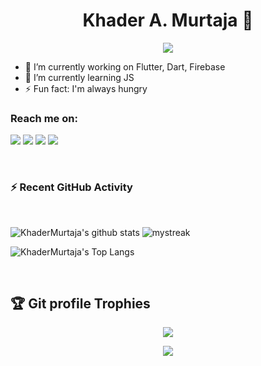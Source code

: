 <h1 align="center">Khader A. Murtaja 👋</h1>
<p align="center">
  <a href="https://github.com/DenverCoder1/readme-typing-svg"><img src="https://readme-typing-svg.herokuapp.com?lines=Software+Engineer+-+Flutter+Developer;&center=true&width=500&height=50"></a>
</p>

- 🔭 I’m currently working on Flutter, Dart, Firebase
- 🌱 I’m currently learning JS
- ⚡ Fun fact: I'm always hungry


### Reach me on:

<p>
<a href="https://github.com/KhaderMurtaja"><img src="https://img.shields.io/badge/-Khader_A._Murtaja-black?logo=github&style=flat-square"/></a>
<a href="https://www.linkedin.com/in/khader-murtaja/"><img src="https://img.shields.io/badge/-Khader_Murtaja-blue?logo=linkedin&style=flat-square"></a>
<a href="mailto:khadermurtaja1@gmail.com"><img src="https://img.shields.io/badge/-khadermurtaja1@gmail.com-black?logo=gmail&style=flat-square"/></a>
<a href="https://twitter.com/KhaderMurtaja"><img src="https://img.shields.io/badge/-Khader_A._Murtaja_🇵🇸💙-blue?logo=twitter&style=flat-square"/></a>
</p>


<br>

<h3>⚡ Recent GitHub Activity</h3>
<br>

![KhaderMurtaja's github stats](https://github-readme-stats.vercel.app/api?username=KhaderMurtaja&show_icons=true&theme=tokyonight)
<img src="https://github-readme-streak-stats.herokuapp.com/?user=KhaderMurtaja&theme=tokyonight" alt="mystreak"/>

![KhaderMurtaja's Top Langs](https://github-readme-stats.vercel.app/api/top-langs/?username=KhaderMurtaja&theme=tokyonight&layout=compact)


<br/>

## :trophy: Git profile Trophies

<p align="center"> <img src="https://github-profile-trophy.vercel.app/?username=KhaderMurtaja&layout=compact&theme=algolia"/> </p>

<p align="center"> <a href="https://twitter.com/KhaderMurtaja"> <img align="center" src="https://github-readme-twitter.gazf.vercel.app/api?id=KhaderMurtaja&layout=wide&show_reply=false&show_retweet=false" />
</a></p>
